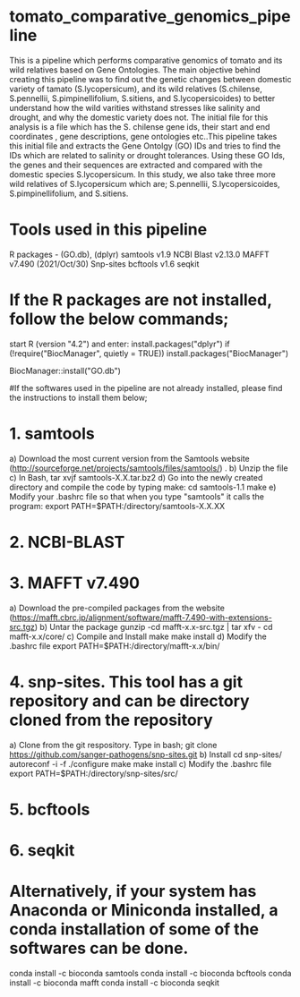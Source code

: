 # tomato_comparative_genomics_pipeline
This is a pipeline which performs comparative genomics of tomato and its wild relatives based on Gene Ontologies.
The main objective behind creating this pipeline was to find out the genetic changes between domestic variety of tamato (S.lycopersicum), and its wild relatives (S.chilense, S.pennellii, S.pimpinellifolium, S.sitiens, and S.lycopersicoides) to better understand how the wild varities withstand stresses like salinity and drought, and why the domestic variety does not.
The initial file for this analysis is a file which has the S. chilense gene ids, their start and end coordinates , gene descriptions, gene ontologies etc..This pipeline takes this initial file and extracts the Gene Ontolgy (GO) IDs and tries to find the IDs which are related to salinity or drought tolerances. Using these GO Ids, the genes and their sequences are extracted and compared with the domestic species S.lycopersicum. In this study, we also take three more wild relatives of S.lycopersicum which are; S.pennellii, S.lycopersicoides, S.pimpinellifolium, and S.sitiens. 

# Tools used in this pipeline
R packages -
(GO.db), (dplyr)
samtools v1.9
NCBI Blast v2.13.0
MAFFT v7.490 (2021/Oct/30)
Snp-sites
bcftools v1.6 
seqkit

# If the R packages are not installed, follow the below commands;
start R (version "4.2") and enter:
install.packages("dplyr")
if (!require("BiocManager", quietly = TRUE))
    install.packages("BiocManager")

BiocManager::install("GO.db")

#If the softwares used in the pipeline are not already installed, please find the  instructions to install them below;
# 1. samtools
  a) Download the most current version from the Samtools website (http://sourceforge.net/projects/samtools/files/samtools/) .
  b) Unzip the file
  c) In Bash,
      tar xvjf samtools-X.X.tar.bz2 
  d) Go into the newly created directory and compile the code by typing make:
      cd samtools-1.1
      make
  e) Modify your .bashrc file so that when you type "samtools" it calls the program:
      export PATH=$PATH:/directory/samtools-X.X.XX 

# 2. NCBI-BLAST

# 3. MAFFT v7.490
  a) Download the pre-compiled packages from the website (https://mafft.cbrc.jp/alignment/software/mafft-7.490-with-extensions-src.tgz)
  b) Untar the package
      gunzip -cd mafft-x.x-src.tgz | tar xfv -
      cd mafft-x.x/core/
  c) Compile and Install
      make 
      make install
  d) Modify the .bashrc file
      export PATH=$PATH:/directory/mafft-x.x/bin/
      
# 4. snp-sites. This tool has a git repository and can be directory cloned from the repository
  a) Clone from the git respository. Type in bash;
      git clone https://github.com/sanger-pathogens/snp-sites.git
  b) Install
      cd snp-sites/
      autoreconf -i -f
      ./configure
      make
      make install
  c) Modify the .bashrc file
      export PATH=$PATH:/directory/snp-sites/src/
      
# 5. bcftools
# 6. seqkit

# Alternatively, if your system has Anaconda or Miniconda installed, a conda installation of some of the softwares can be done. 
conda install -c bioconda samtools
conda install -c bioconda bcftools
conda install -c bioconda mafft
conda install -c bioconda seqkit
